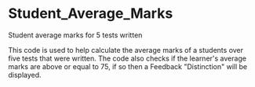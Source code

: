 # Student_Average_Marks
Student average marks for 5 tests written


This code is used to help calculate the average marks of a students over five tests that were written. The code also checks if the learner's average marks are above or equal to 75, if so then a Feedback "Distinction" will be displayed.  
